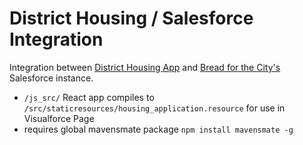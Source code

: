 # District Housing / Salesforce Integration

Integration between [District Housing App](https://github.com/codefordc/districthousing) and [Bread for the City's](http://breadforthecity.org) Salesforce instance.

- `/js_src/` React app compiles to `/src/staticresources/housing_application.resource` for use in Visualforce Page
- requires global mavensmate package `npm install mavensmate -g`
